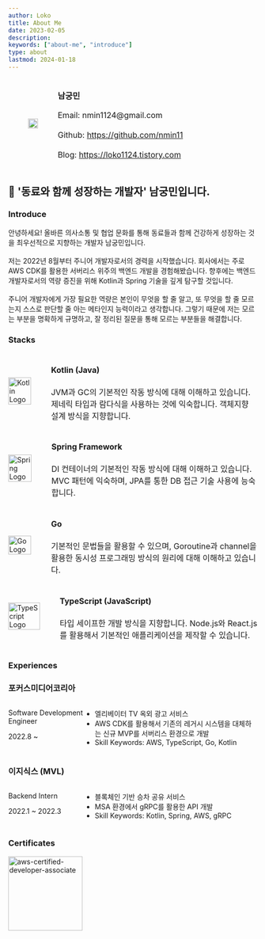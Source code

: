 ```yaml
---
author: Loko
title: About Me
date: 2023-02-05
description:
keywords: ["about-me", "introduce"]
type: about
lastmod: 2024-01-18
---
```


<div class="profile-row">
  <div class="profile-column">
    <img class="profile-image" src="/about-profile.jpg">
  </div>
  <div class="profile_column">
    <h3>남궁민</h3>
    <div class="contact-info">
      <p>Email: nmin1124@gmail.com</p>
      <p>Github: <a href="https://github.com/nmin11" target="_blank">https://github.com/nmin11</a></p>
      <p>Blog: <a href="https://loko1124.tistory.com" target="_blank">https://loko1124.tistory.com</a></p>
    </div>
  </div>
</div>

## 👯 '동료와 함께 성장하는 개발자' 남궁민입니다.

### Introduce

안녕하세요! 올바른 의사소통 및 협업 문화를 통해 동료들과 함께 건강하게 성장하는 것을 최우선적으로 지향하는 개발자 남궁민입니다.  
<br>
저는 2022년 8월부터 주니어 개발자로서의 경력을 시작했습니다. 회사에서는 주로 AWS CDK를 활용한 서버리스 위주의 백엔드 개발을 경험해봤습니다. 향후에는 백엔드 개발자로서의 역량 증진을 위해 Kotlin과 Spring 기술을 깊게 탐구할 것입니다.  
<br>
주니어 개발자에게 가장 필요한 역량은 본인이 무엇을 할 줄 알고, 또 무엇을 할 줄 모르는지 스스로 판단할 줄 아는 메타인지 능력이라고 생각합니다. 그렇기 때문에 저는 모르는 부분을 명확하게 규명하고, 잘 정리된 질문을 통해 모르는 부분들을 해결합니다.

### Stacks

<div class="stack-row">
  <div class="stack-image">
    <img src="/kotlin.png" alt="Kotlin Logo" class="stack-logo">
  </div>
  <div class="stack-description">
    <h4>Kotlin (Java)</h4>
    <p>JVM과 GC의 기본적인 작동 방식에 대해 이해하고 있습니다. 제네릭 타입과 람다식을 사용하는 것에 익숙합니다. 객체지향 설계 방식을 지향합니다.</p>
  </div>
</div>
<div class="stack-row">
  <div class="stack-image">
    <img src="/spring.svg" alt="Spring Logo" class="stack-logo">
  </div>
  <div class="stack-description">
    <h4>Spring Framework</h4>
    <p>DI 컨테이너의 기본적인 작동 방식에 대해 이해하고 있습니다. MVC 패턴에 익숙하며, JPA를 통한 DB 접근 기술 사용에 능숙합니다.</p>
  </div>
</div>
<div class="stack-row">
  <div class="stack-image">
    <img src="/go.png" alt="Go Logo" class="stack-logo">
  </div>
  <div class="stack-description">
    <h4>Go</h4>
    <p>기본적인 문법들을 활용할 수 있으며, Goroutine과 channel을 활용한 동시성 프로그래밍 방식의 원리에 대해 이해하고 있습니다.</p>
  </div>
</div>
<div class="stack-row">
  <div class="stack-image">
    <img src="/typescript.png" alt="TypeScript Logo" class="stack-logo">
  </div>
  <div class="stack-description">
    <h4>TypeScript (JavaScript)</h4>
    <p>타입 세이프한 개발 방식을 지향합니다. Node.js와 React.js를 활용해서 기본적인 애플리케이션을 제작할 수 있습니다.</p>
  </div>
</div>

### Experiences

<h3 class="experience-company">포커스미디어코리아</h3>
<div class="experience-row">
  <div class="experience-left">
    <p class="experience-position">Software Development Engineer</p>
    <p>2022.8 ~</p>
  </div>
  <div class="experience-details">
    <ul class="experience-tasks">
      <li>엘리베이터 TV 옥외 광고 서비스</li>
      <li>AWS CDK를 활용해서 기존의 레거시 시스템을 대체하는 신규 MVP를 서버리스 환경으로 개발</li>
      <li>Skill Keywords: AWS, TypeScript, Go, Kotlin</li>
    </ul>
  </div>
</div>

<h3 class="experience-company">이지식스 (MVL)</h3>
<div class="experience-row">
  <div class="experience-left">
    <p class="experience-position">Backend Intern</p>
    <p>2022.1 ~ 2022.3</p>
  </div>
  <div class="experience-details">
    <ul class="experience-tasks">
      <li>블록체인 기반 승차 공유 서비스</li>
      <li>MSA 환경에서 gRPC를 활용한 API 개발</li>
      <li>Skill Keywords: Kotlin, Spring, AWS, gRPC</li>
    </ul>
  </div>
</div>

### Certificates

<a href="https://www.credly.com/badges/72830489-8acf-4a19-9698-a9554be23337/public_url" target="_blank">
  <img src="https://user-images.githubusercontent.com/75058239/235272314-11c6120d-a986-4b7e-ba8f-38533948d3e0.png" width="150px" alt="aws-certified-developer-associate">
</a>

<style>
  .profile-row {
    display: flex;
    align-items: center;
  }
  
  .profile-column {
    margin: 0 2.5rem;
  }

  .profile-image {
    width: 100%;
    max-width: 12rem;
    height: auto;
    display: block;
  }

  .contact-info {
    font-size: 1rem;
    line-height: 1.5;
  }

  .stack-row {
    display: flex;
    align-items: center;
  }

  .stack-image {
    width: 4rem;
    height: auto;
    margin-right: 2.5rem;
    flex: 1
  }

  .stack-logo {
    width: 100%;
    height: auto;
  }

  .stack-description {
    font-size: 1rem;
    line-height: 1.5;
    flex: 9;
  }

  .experience-row {
    display: flex;
    justify-content: space-between;
  }

  .experience-left {
    flex: 3;
  }

  .experience-details {
    flex: 7;
  }
</style>

